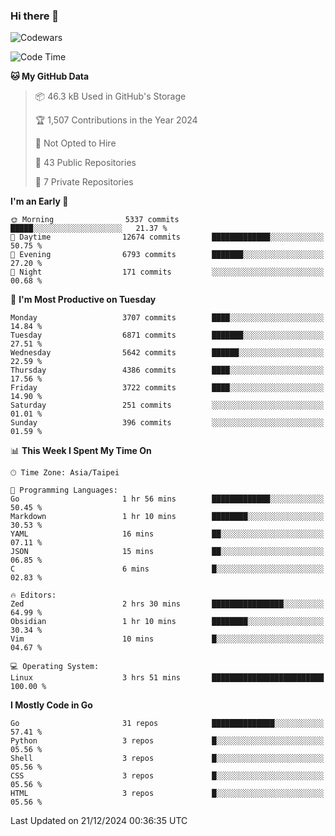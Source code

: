### Hi there 👋

![Codewars](https://www.codewars.com/users/omegaatt36/badges/small)

<!--START_SECTION:waka-->
![Code Time](http://img.shields.io/badge/Code%20Time-2%2C938%20hrs%2042%20mins-blue)

**🐱 My GitHub Data** 

> 📦 46.3 kB Used in GitHub's Storage 
 > 
> 🏆 1,507 Contributions in the Year 2024
 > 
> 🚫 Not Opted to Hire
 > 
> 📜 43 Public Repositories 
 > 
> 🔑 7 Private Repositories 
 > 
**I'm an Early 🐤** 

```text
🌞 Morning                5337 commits        █████░░░░░░░░░░░░░░░░░░░░   21.37 % 
🌆 Daytime                12674 commits       █████████████░░░░░░░░░░░░   50.75 % 
🌃 Evening                6793 commits        ███████░░░░░░░░░░░░░░░░░░   27.20 % 
🌙 Night                  171 commits         ░░░░░░░░░░░░░░░░░░░░░░░░░   00.68 % 
```
📅 **I'm Most Productive on Tuesday** 

```text
Monday                   3707 commits        ████░░░░░░░░░░░░░░░░░░░░░   14.84 % 
Tuesday                  6871 commits        ███████░░░░░░░░░░░░░░░░░░   27.51 % 
Wednesday                5642 commits        ██████░░░░░░░░░░░░░░░░░░░   22.59 % 
Thursday                 4386 commits        ████░░░░░░░░░░░░░░░░░░░░░   17.56 % 
Friday                   3722 commits        ████░░░░░░░░░░░░░░░░░░░░░   14.90 % 
Saturday                 251 commits         ░░░░░░░░░░░░░░░░░░░░░░░░░   01.01 % 
Sunday                   396 commits         ░░░░░░░░░░░░░░░░░░░░░░░░░   01.59 % 
```


📊 **This Week I Spent My Time On** 

```text
🕑︎ Time Zone: Asia/Taipei

💬 Programming Languages: 
Go                       1 hr 56 mins        █████████████░░░░░░░░░░░░   50.45 % 
Markdown                 1 hr 10 mins        ████████░░░░░░░░░░░░░░░░░   30.53 % 
YAML                     16 mins             ██░░░░░░░░░░░░░░░░░░░░░░░   07.11 % 
JSON                     15 mins             ██░░░░░░░░░░░░░░░░░░░░░░░   06.85 % 
C                        6 mins              █░░░░░░░░░░░░░░░░░░░░░░░░   02.83 % 

🔥 Editors: 
Zed                      2 hrs 30 mins       ████████████████░░░░░░░░░   64.99 % 
Obsidian                 1 hr 10 mins        ████████░░░░░░░░░░░░░░░░░   30.34 % 
Vim                      10 mins             █░░░░░░░░░░░░░░░░░░░░░░░░   04.67 % 

💻 Operating System: 
Linux                    3 hrs 51 mins       █████████████████████████   100.00 % 
```

**I Mostly Code in Go** 

```text
Go                       31 repos            ██████████████░░░░░░░░░░░   57.41 % 
Python                   3 repos             █░░░░░░░░░░░░░░░░░░░░░░░░   05.56 % 
Shell                    3 repos             █░░░░░░░░░░░░░░░░░░░░░░░░   05.56 % 
CSS                      3 repos             █░░░░░░░░░░░░░░░░░░░░░░░░   05.56 % 
HTML                     3 repos             █░░░░░░░░░░░░░░░░░░░░░░░░   05.56 % 
```




 Last Updated on 21/12/2024 00:36:35 UTC
<!--END_SECTION:waka-->

<!--
**omegaatt36/omegaatt36** is a ✨ _special_ ✨ repository because its `README.md` (this file) appears on your GitHub profile.

Here are some ideas to get you started:

- 🔭 I’m currently working on ...
- 🌱 I’m currently learning ...
- 👯 I’m looking to collaborate on ...
- 🤔 I’m looking for help with ...
- 💬 Ask me about ...
- 📫 How to reach me: ...
- 😄 Pronouns: ...
- ⚡ Fun fact: ...
-->
